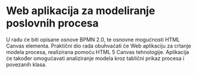 # Web aplikacija za modeliranje poslovnih procesa

U radu će biti opisane osnove BPMN 2.0, te osnovne mogućnosti HTML Canvas elementa. Praktični dio rada obuhvaćati će Web aplikaciju za crtanje modela procesa, realizirana pomoću HTML 5 Canvas tehnologije. Aplikacija će također omogućavati analiziranje modela kroz tablični prikaz procesa i povezanih klasa.
